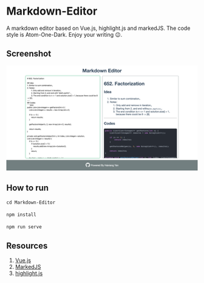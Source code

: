 # Markdown-Editor
A markdown editor based on Vue.js, highlight.js and markedJS. The code style is Atom-One-Dark. Enjoy your writing 😉.

## Screenshot
![ScreenShot](screenshot/home.png)

## How to run

```
cd Markdown-Editor

npm install

npm run serve
```

## Resources
1. [Vue.js](https://cn.vuejs.org/)
2. [MarkedJS](https://github.com/markedjs/marked)
3. [highlight.js](https://highlightjs.org/)